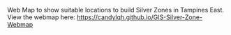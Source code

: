 Web Map to show suitable locations to build Silver Zones in Tampines East. View the webmap here: https://candylqh.github.io/GIS-Silver-Zone-Webmap
